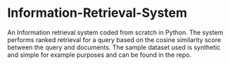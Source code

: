 # Information-Retrieval-System

An Information retrieval system coded from scratch in Python. The system performs ranked retrieval for a query based on the cosine similarity score between the query and documents. The sample dataset used is synthetic and simple for example purposes and can be found in the repo.
